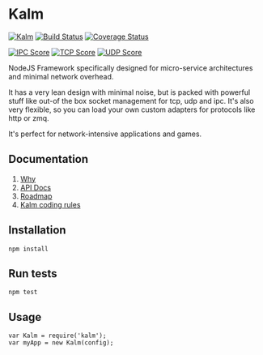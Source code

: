 # Kalm

[![Kalm](https://img.shields.io/npm/v/kalm.svg)](https://www.npmjs.com/package/kalm)
[![Build Status](https://travis-ci.org/fed135/Kalm.svg?branch=master)](https://travis-ci.org/fed135/Kalm)
[![Coverage Status](https://coveralls.io/repos/fed135/Kalm/badge.svg)](https://coveralls.io/r/fed135/Kalm)

[![IPC Score](https://img.shields.io/badge/ipc_score-138537_rpm-green.svg)](./docs/PONG_TEST.md)
[![TCP Score](https://img.shields.io/badge/tcp_score-104578_rpm-green.svg)](./docs/PONG_TEST.md)
[![UDP Score](https://img.shields.io/badge/udp_score-291259_rpm-green.svg)](./docs/PONG_TEST.md)

NodeJS Framework specifically designed for micro-service architectures and minimal network overhead.

It has a very lean design with minimal noise, but is packed with powerful stuff like out-of the box socket management for tcp, udp and ipc. It's also very flexible, so you can load your own custom adapters for protocols like http or zmq.

It's perfect for network-intensive applications and games.

## Documentation

1. [Why](./docs/WHY.md)
1. [API Docs](https://github.com/fed135/Kalm-docs)
1. [Roadmap](./docs/ROADMAP.md)
1. [Kalm coding rules](./docs/RULES.md)

## Installation

    npm install


## Run tests

    npm test


## Usage

    var Kalm = require('kalm');
    var myApp = new Kalm(config);
